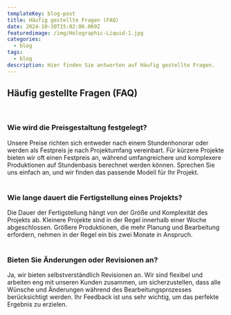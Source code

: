 ```yaml
---
templateKey: blog-post
title: Häufig gestellte Fragen (FAQ)
date: 2024-10-30T15:02:06.069Z
featuredimage: /img/Holographic-Liquid-1.jpg
categories:
  - blog
tags:
  - blog
description: Hier finden Sie antworten auf Häufig gestellte Fragen.
---
```



## Häufig gestellte Fragen (FAQ)
<br>

### Wie wird die Preisgestaltung festgelegt?

Unsere Preise richten sich entweder nach einem Stundenhonorar oder werden als Festpreis je nach Projektumfang vereinbart. Für kürzere Projekte bieten wir oft einen Festpreis an, während umfangreichere und komplexere Produktionen auf Stundenbasis berechnet werden können. Sprechen Sie uns einfach an, und wir finden das passende Modell für Ihr Projekt.
<br> <br>

### Wie lange dauert die Fertigstellung eines Projekts?

Die Dauer der Fertigstellung hängt von der Größe und Komplexität des Projekts ab. Kleinere Projekte sind in der Regel innerhalb einer Woche abgeschlossen. Größere Produktionen, die mehr Planung und Bearbeitung erfordern, nehmen in der Regel ein bis zwei Monate in Anspruch.
<br> <br>

### Bieten Sie Änderungen oder Revisionen an?

Ja, wir bieten selbstverständlich Revisionen an. Wir sind flexibel und arbeiten eng mit unseren Kunden zusammen, um sicherzustellen, dass alle Wünsche und Änderungen während des Bearbeitungsprozesses berücksichtigt werden. Ihr Feedback ist uns sehr wichtig, um das perfekte Ergebnis zu erzielen.

